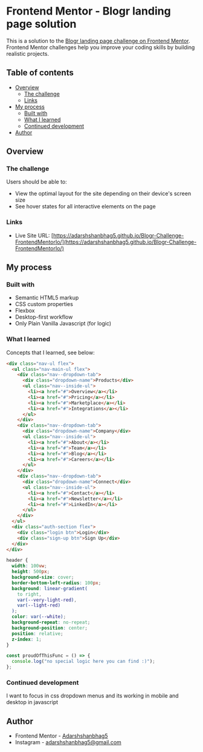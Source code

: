 # Frontend Mentor - Blogr landing page solution

This is a solution to the [Blogr landing page challenge on Frontend Mentor](https://www.frontendmentor.io/challenges/blogr-landing-page-EX2RLAApP). Frontend Mentor challenges help you improve your coding skills by building realistic projects.

## Table of contents

- [Overview](#overview)
  - [The challenge](#the-challenge)
  - [Links](#links)
- [My process](#my-process)
  - [Built with](#built-with)
  - [What I learned](#what-i-learned)
  - [Continued development](#continued-development)
- [Author](#author)

## Overview

### The challenge

Users should be able to:

- View the optimal layout for the site depending on their device's screen size
- See hover states for all interactive elements on the page

### Links

- Live Site URL: [https://adarshshanbhag5.github.io/Blogr-Challenge-FrontendMentorIo/](https://adarshshanbhag5.github.io/Blogr-Challenge-FrontendMentorIo/)

## My process

### Built with

- Semantic HTML5 markup
- CSS custom properties
- Flexbox
- Desktop-first workflow
- Only Plain Vanilla Javascript (for logic)

### What I learned

Concepts that I learned, see below:

```html
<div class="nav-ul flex">
  <ul class="nav-main-ul flex">
    <div class="nav--dropdown-tab">
      <div class="dropdown-name">Products</div>
      <ul class="nav--inside-ul">
        <li><a href="#">Overview</a></li>
        <li><a href="#">Pricing</a></li>
        <li><a href="#">Marketplace</a></li>
        <li><a href="#">Integrations</a></li>
      </ul>
    </div>
    <div class="nav--dropdown-tab">
      <div class="dropdown-name">Company</div>
      <ul class="nav--inside-ul">
        <li><a href="#">About</a></li>
        <li><a href="#">Team</a></li>
        <li><a href="#">Blog</a></li>
        <li><a href="#">Careers</a></li>
      </ul>
    </div>
    <div class="nav--dropdown-tab">
      <div class="dropdown-name">Connect</div>
      <ul class="nav--inside-ul">
        <li><a href="#">Contact</a></li>
        <li><a href="#">Newsletter</a></li>
        <li><a href="#">LinkedIn</a></li>
      </ul>
    </div>
  </ul>
  <div class="auth-section flex">
    <div class="login btn">Login</div>
    <div class="sign-up btn">Sign Up</div>
  </div>
</div>
```

```css
header {
  width: 100vw;
  height: 500px;
  background-size: cover;
  border-bottom-left-radius: 100px;
  background: linear-gradient(
    to right,
    var(--very-light-red),
    var(--light-red)
  );
  color: var(--white);
  background-repeat: no-repeat;
  background-position: center;
  position: relative;
  z-index: 1;
}
```

```js
const proudOfThisFunc = () => {
  console.log("no special logic here you can find :)");
};
```

### Continued development

I want to focus in css dropdown menus and its working in mobile and desktop in javascript

## Author

- Frontend Mentor - [Adarshshanbhag5](https://www.frontendmentor.io/profile/yourusername)
- Instagram - [adarshshanbhag5@gmail.com](https://www.instagram.com/adarshshanbhag5)
